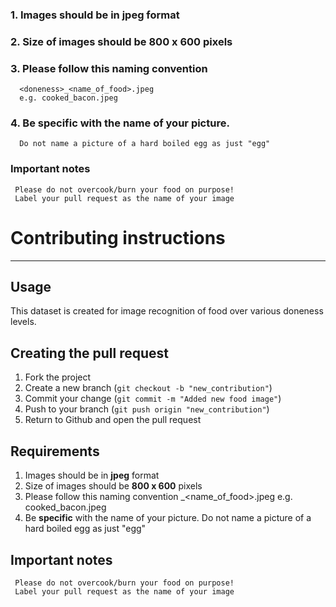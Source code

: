 ### 1. Images should be in **jpeg** format
### 2. Size of images should be **800 x 600** pixels
### 3. Please follow this naming convention
      <doneness>_<name_of_food>.jpeg
      e.g. cooked_bacon.jpeg
### 4. Be **specific** with the name of your picture.
      Do not name a picture of a hard boiled egg as just "egg"

### Important notes
     Please do not overcook/burn your food on purpose!
     Label your pull request as the name of your image
  
# Contributing instructions

---
## Usage
This dataset is created for image recognition of food over various doneness levels.

## Creating the pull request

1. Fork the project
2. Create a new branch (`git checkout -b "new_contribution"`)
3. Commit your change (`git commit -m "Added new food image"`)
4. Push to your branch (`git push origin "new_contribution"`)
5. Return to Github and open the pull request

## Requirements
1. Images should be in **jpeg** format
2. Size of images should be **800 x 600** pixels
3. Please follow this naming convention
      <doneness>_<name_of_food>.jpeg
      e.g. cooked_bacon.jpeg
4. Be **specific** with the name of your picture.
      Do not name a picture of a hard boiled egg as just "egg"

## Important notes
     Please do not overcook/burn your food on purpose!
     Label your pull request as the name of your image
  

